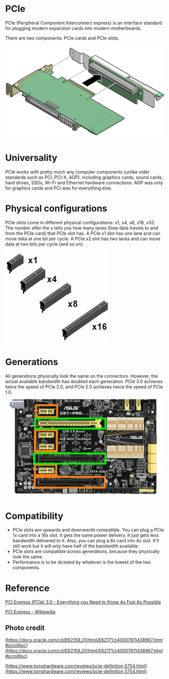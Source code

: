 # PCIe

PCIe (Peripheral Component Interconnect express) is an interface standard for plugging modern expansion cards into modern motherboards.

There are two components: PCIe cards and PCIe slots.

![](images/-8a216087-70a5-4222-a3fb-36b4b6c4eb69untitled)

# Universality

PCIe works with pretty much any computer components (unlike older standards such as PCI, PCI-X, AGP), including graphics cards, sound cards, hard drives, SSDs, Wi-Fi and Ethernet hardware connections. AGP was only for graphics cards and PCI was for everything else.

# Physical configurations

PCIe slots come in different physical configurations: x1, x4, x8, x16, x32. The number after the x tells you how many lanes (how data travels to and from the PCIe card) that PCIe slot has. A PCIe x1 slot has one lane and can move data at one bit per cycle. A PCIe x2 slot has two lanes and can move data at two bits per cycle (and so on).

![](images/-1a1e66e7-7574-41c1-8281-14256f55de98untitled)

# Generations

All generations physically look the same on the connectors. However, the actual available bandwidth has doubled each generation. PCIe 3.0 achieves twice the speed of PCIe 2.0, and PCIe 2.0 achieves twice the speed of PCIe 1.0.

![](images/-38e1a2ba-042e-42a4-a729-34b056ef2b79untitled)

# Compatibility

- PCIe slots are upwards and downwards compatible. You can plug a PCIe 1x card into a 16x slot. It gets the same power delivery. It just gets less bandwidth delivered to it. Also, you can plug a 8x card into 4x slot. It'll still work but it will only have half of the bandwidth available.
- PCIe slots are compatible across generations, because they physically look the same.
- Performance is to be dictated by whatever is the lowest of the two components.

# Reference

[PCI Express (PCIe) 3.0 - Everything you Need to Know As Fast As Possible](https://youtu.be/LSSHuMHbCWo)

[PCI Express - Wikipedia](https://en.wikipedia.org/wiki/PCI_Express)

## Photo credit

[https://docs.oracle.com/cd/E62159_01/html/E62171/z40007611438967.html#scrolltoc](https://docs.oracle.com/cd/E62159_01/html/E62171/z40007611438967.html#scrolltoc)

[https://www.tomshardware.com/reviews/pcie-definition,5754.html](https://www.tomshardware.com/reviews/pcie-definition,5754.html)
